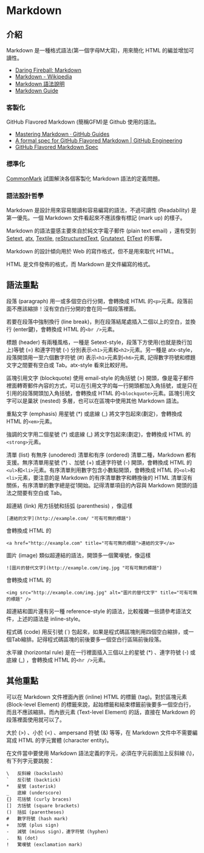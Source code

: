 # Markdown

## 介紹

Markdown 是一種格式語法(第一個字母M大寫)，用來簡化 HTML 的編並增加可讀性。 

* [Daring Fireball: Markdown](https://daringfireball.net/projects/markdown/)
* [Markdown - Wikipedia](https://en.wikipedia.org/wiki/Markdown)
* [Markdown 語法說明](http://markdown.tw/)
* [Markdown Guide](https://www.markdownguide.org/)

### 客製化

GitHub Flavored Markdown (簡稱GFM)是 Github 使用的語法。

* [Mastering Markdown · GitHub Guides](https://guides.github.com/features/mastering-markdown/)
* [A formal spec for GitHub Flavored Markdown | GitHub Engineering](https://githubengineering.com/a-formal-spec-for-github-markdown/)
* [GitHub Flavored Markdown Spec](https://github.github.com/gfm/)

### 標準化

[CommonMark](http://commonmark.org/) 試圖解決各個客製化 Markdown 語法的定義問題。

### 語法設計哲學

Markdown 是設計用來容易閱讀和容易編寫的語法，不過可讀性 (Readability) 是第一優先。一個 Markdown 文件看起來不應該像有標記 (mark up) 的樣子。

Markdown 的語法靈感主要來自於純文字電子郵件 (plain text email) ，還有受到 [Setext][1], [atx][2], [Textile][3], [reStructuredText][4], [Grutatext][5], [EtText][6] 的影響。

[1]: http://docutils.sourceforge.net/mirror/setext.html
[2]: http://www.aaronsw.com/2002/atx/
[3]: http://textism.com/tools/textile/
[4]: http://docutils.sourceforge.net/rst.html
[5]: http://www.triptico.com/software/grutatxt.html
[6]: http://ettext.taint.org/doc/

Markdown 的設計傾向用於 Web 的寫作格式，但不是用來取代 HTML。

HTML 是文件發佈的格式，而 Markdown 是文件編寫的格式。

## 語法重點

段落 (paragraph) 用一或多個空白行分開，會轉換成 HTML 的`<p>`元素。段落前面不應該縮排！沒有空白行分開的會在同一個段落裡面。

若要在段落中強制換行 (line break)，則在段落結尾處插入二個以上的空白，並換行 (enter鍵)，會轉換成 HTML 的`<br />`元素。

標題 (header) 有兩種風格，一種是 Setext-style，段落下方使用(也就是換行加上)等號 (=) 和連字符號 (-) 分別表示`<h1>`元素和`<h2>`元素。另一種是 atx-style，段落開頭用一至六個數字符號 (#) 表示`<h1>`元素到`<h6>`元素,
記得數字符號和標題文字之間要有空白或 Tab。atx-style 看來比較好用。

區塊引用文字 (blockquote) 使用 email-style 的角括號 (>) 開頭，像是電子郵件裡面轉寄郵件內容的方式，可以在引用文字的每一行開頭都加入角括號，或是只在引用的段落開頭加入角括號，會轉換成 HTML 的`<blockquote>`元素。區塊引用文字可以是巢狀 (nested) 多層，也可以在區塊中使用其他 Markdown 語法。

重點文字 (emphasis) 用星號 (*) 或底線 (_) 將文字包起來(劃定)，會轉換成 HTML 的`<em>`元素。

強調的文字用二個星號 (*) 或底線 (_) 將文字包起來(劃定)，會轉換成 HTML 的`<strong>`元素。

清單 (list) 有無序 (unodered) 清單和有序 (ordered) 清單二種，Markdown 都有支援。無序清單用星號 (*) 、加號 (+) 或連字符號 (-) 開頭，會轉換成 HTML 的`<ul>`和`<li>`元素。有序清單則用數字包含小數點開頭，會轉換成 HTML 的`<ol>`和`<li>`元素，要注意的是 Markdown 的有序清單數字和轉換後的 HTML 清單沒有關係，有序清單的數字總是從1開始。記得清單項目的內容與 Markdown 開頭的語法之間要有空白或 Tab。

超連結 (link) 用方括號和括弧 (parenthesis) ，像這樣

    [連結的文字](http://example.com/ "可有可無的標題")

會轉換成 HTML 的

    <a href="http://example.com" title="可有可無的標題">連結的文字</a>

圖片 (image) 類似超連結的語法，開頭多一個驚嘆號，像這樣

    ![圖片的替代文字](http://example.com/img.jpg "可有可無的標題")

會轉換成 HTML 的

    <img src="http://example.com/img.jpg" alt="圖片的替代文字" title="可有可無的標題" />

超連結和圖片還有另一種 reference-style 的語法，比較複雜一些請參考語法文件，上述的語法是 inline-style。

程式碼 (code) 用反引號 (\`) 包起來，如果是程式碼區塊則用四個空白縮排，或一個Tab縮排。記得程式碼區塊的前後要多一個空白行區隔前後段落。

水平線 (horizontal rule) 是在一行裡面插入三個以上的星號 (*) 、連字符號 (-) 或底線 (_) ，會轉換成 HTML 的`<hr />`元素。

## 其他重點

可以在 Markdown 文件裡面內嵌 (inline) HTML 的標籤 (tag)。對於區塊元素 (Block-level Element) 的標籤來說，起始標籤和結束標籤前後要多一個空白行，而且不應該縮排。而內嵌元素 (Text-level Element) 的話，直接在 Markdown 的段落裡面使用就可以了。

大於 (>) 、小於 (<) 、ampersand 符號 (&) 等等，在 Markdown 文件中不需要編寫成 HTML 的字元實體 (character entity)。

在文件當中要使用 Markdown 語法定義的字元，必須在字元前面加上反斜線 (\\)，有下列字元要跳脫：

    \   反斜線 (backslash)
    `   反引號 (backtick)
    *   星號 (asterisk)
    _   底線 (underscore)
    {}  花括號 (curly braces)
    []  方括號 (square brackets)
    ()  括弧 (parentheses)
    #   數字符號 (hash mark)
	+   加號 (plus sign)
	-   減號 (minus sign)，連字符號 (hyphen)
    .   點 (dot)
    !   驚嘆號 (exclamation mark)
